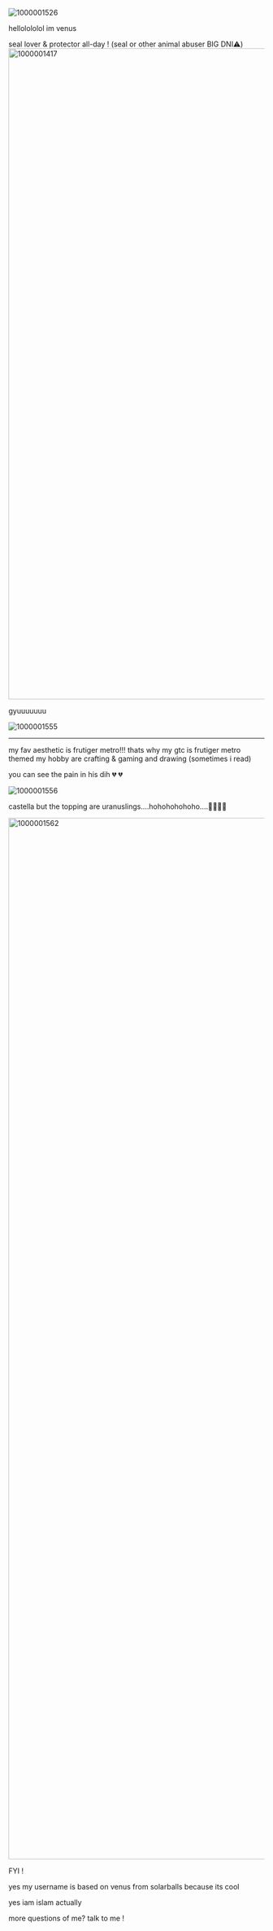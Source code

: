 ![1000001526](https://github.com/user-attachments/assets/49e19dd0-b2d0-44f2-acdd-a9c735ff0b69)


hellolololol im venus

seal lover & protector all-day ! (seal or other animal abuser BIG DNI⚠️)
<img width="1280" height="1280" alt="1000001417" src="https://github.com/user-attachments/assets/2dbeb762-15a8-4255-a7b9-2d45db213c61" />





gyuuuuuuu

![1000001555](https://github.com/user-attachments/assets/4df1034f-b3cb-49eb-8eaa-dec759c5a5ba)


--------------------------------------------------

my fav aesthetic is frutiger metro!!! thats why my gtc is frutiger metro themed
my hobby are crafting & gaming and drawing (sometimes i read)

you can see the pain in his dih 💔 💔 

![1000001556](https://github.com/user-attachments/assets/4c5057bf-4996-4465-8cba-438071061d51)



castella but the topping are uranuslings....hohohohohoho....🤶🤶🤶🤶



<img width="2048" height="2048" alt="1000001562" src="https://github.com/user-attachments/assets/aad2c2a7-3b41-4188-9c8a-751f94309c1a" />




FYI ! 

yes my username is based on venus from solarballs because its cool

yes iam islam actually

more questions of me? talk to me !



